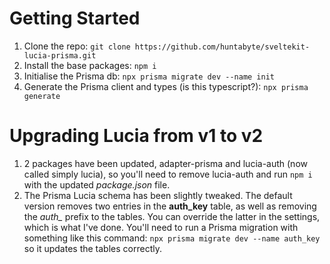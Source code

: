 # Getting Started

1. Clone the repo: `git clone https://github.com/huntabyte/sveltekit-lucia-prisma.git`
2. Install the base packages: `npm i`
3. Initialise the Prisma db: `npx prisma migrate dev --name init`
4. Generate the Prisma client and types (is this typescript?): `npx prisma generate`

# Upgrading Lucia from v1 to v2

1. 2 packages have been updated, adapter-prisma and lucia-auth (now called simply lucia), so you'll need to remove lucia-auth and run `npm i` with the updated _package.json_ file.
2. The Prisma Lucia schema has been slightly tweaked. The default version removes two entries in the **auth_key** table, as well as removing the _auth\__ prefix to the tables. You can override the latter in the settings, which is what I've done. You'll need to run a Prisma migration with something like this command: `npx prisma migrate dev --name auth_key` so it updates the tables correctly.
